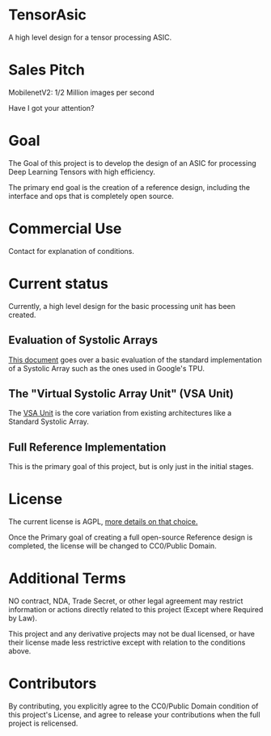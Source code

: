 # TensorAsic

A high level design for a tensor processing ASIC.


# Sales Pitch

MobilenetV2: 1/2 Million images per second

Have I got your attention?


# Goal

The Goal of this project is to develop the design of an ASIC for processing Deep Learning Tensors with high efficiency. 

The primary end goal is the creation of a reference design, including the interface and ops that is completely open source. 


# Commercial Use

Contact for explanation of conditions.


# Current status

Currently, a high level design for the basic processing unit has been created.

## Evaluation of Systolic Arrays

[This document](https://github.com/Raukk/TensorAsic/blob/master/TpuStrengthsWeaknesses.md) goes over a basic evaluation of the standard implementation of a Systolic Array such as the ones used in Google's TPU.

## The "Virtual Systolic Array Unit" (VSA Unit)

The [VSA Unit](https://github.com/Raukk/TensorAsic/blob/master/VSAUnitDefinition.md) is the core variation from existing architectures  like a Standard Systolic Array. 

## Full Reference Implementation

This is the primary goal of this project, but is only just in the initial stages.


# License

The current license is AGPL, [more details on that choice.](https://github.com/Raukk/TensorAsic/blob/master/WhyThisLicense.md)

Once the Primary goal of creating a full open-source Reference design is completed, the license will be changed to CC0/Public Domain. 


# Additional Terms

NO contract, NDA, Trade Secret, or other legal agreement may restrict information or actions directly related to this project (Except where Required by Law).  

This project and any derivative projects may not be dual licensed, or have their license made less restrictive except with relation to the conditions above.


# Contributors

By contributing, you explicitly agree to the CC0/Public Domain condition of this project's License, and agree to release your contributions when the full project is relicensed.

